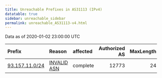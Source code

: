 ```yaml
---
title: Unreachable Prefixes in AS31113 (IPv4)
datatable: true
sidebar: unreachable_sidebar
permalink: unreachable_AS31113-v4.html
---
```


Data as of 2020-01-02 23:00:00 UTC


<div class="datatable-begin"></div>

| Prefix                                                 | Reason                                                                                                | affected   |   Authorized AS |   MaxLength | Anchor                                         |   unreachable /24s |
|:-------------------------------------------------------|:------------------------------------------------------------------------------------------------------|:-----------|----------------:|------------:|:-----------------------------------------------|-------------------:|
| [93.157.11.0/24](https://stat.ripe.net/93.157.11.0/24) | [INVALID ASN](https://rpki-validator.ripe.net/announcement-preview?asn=AS31113&prefix=93.157.11.0/24) | complete   |           12773 |          24 | [RIPE](unreachable_RIPE_NCC_RPKI_Root-v4.html) |                  1 |

<div class="datatable-end"></div>
